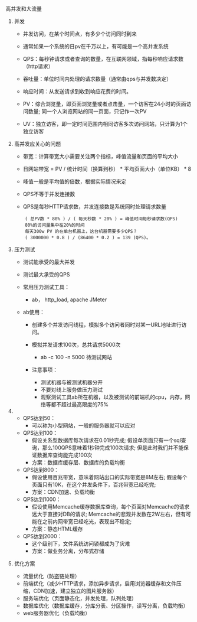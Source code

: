 高并发和大流量

1. 并发
    * 并发访问，在某个时间点，有多少个访问同时到来
    * 通常如果一个系统的日pv在千万以上，有可能是一个高并发系统

    * QPS：每秒钟请求或者查询的数量，在互联网领域，指每秒响应请求数（http请求）
    * 吞吐量：单位时间内处理的请求数量（通常由qps与并发数决定）
    * 响应时间：从发送请求到收到响应花费的时间。
    * PV：综合浏览量，即页面浏览量或者点击量，一个访客在24小时的页面访问数量;
        同一个人浏览网站的同一页面，只记作一次PV
    * UV：独立访客，即一定时间范围内相同访客多次访问网站，只计算为1个独立访客

2. 高并发应关心的问题
    * 带宽：计算带宽大小需要关注两个指标，峰值流量和页面的平均大小
    * 日网站带宽 = PV / 统计时间（换算到秒） * 平均页面大小（单位KB） * 8
    * 峰值一般是平均值的倍数，根据实际情况来定

    * QPS不等于并发连接数
    * QPS是每秒HTTP请求数，并发连接数是系统同时处理请求数量
    ```
        ( 总PV数 * 80% ) / ( 每天秒数 * 20% ) = 峰值时间每秒请求数(QPS)
        80%的访问量集中在20%的时间
        每天300w PV 的在单台机器上，这台机器需要多少QPS？
        ( 3000000 * 0.8 ) / (86400 * 0.2 ) = 139 (QPS)。
    ```
3. 压力测试
    * 测试能承受的最大并发
    * 测试最大承受的QPS

    * 常用压力测试工具：
        * ab， http_load, apache JMeter

    * ab使用：
        * 创建多个并发访问线程，模拟多个访问者同时对某一URL地址进行访问。

        * 模拟并发请求100次，总共请求5000次
            * ab -c 100 -n 5000 待测试网站

        * 注意事项：
            * 测试机器与被测试机器分开
            * 不要对线上服务做压力测试
            * 观察测试工具ab所在机器，以及被测试的前端机的cpu，内存，网络等都不超过最高限度的75%

4.
    * QPS达到50：
        * 可以称为小型网站，一般的服务器就可以应对
    * QPS达到100：
        * 假设关系型数据库每次请求在0.01秒完成;
            假设单页面只有一个sql查询，那么100QPS意味着1秒钟完成100次请求;
            但是此时我们并不能保证数据库查询能完成100次
        * 方案：数据库缓存层、数据库的负载均衡
    * QPS达到800：
        * 假设使用百兆带宽，意味着网站出口的实际带宽是8M左右;
            假设每个页面只有10K，在这个并发条件下，百兆带宽已经吃完;
        * 方案：CDN加速、负载均衡
    * QPS达到1000：
        * 假设使用Memcache缓存数据库查询，每个页面对Memcache的请求远大于直接对DB的请求;
            Memcache的悲观并发数在2W左右，但有可能在之前内网带宽已经吃光，表现出不稳定;
        * 方案：静态HTML缓存
    * QPS达到2000：
        * 这个级别下，文件系统访问锁都成为了灾难
        * 方案：做业务分离，分布式存储


5. 优化方案
    * 流量优化（防盗链处理）
    * 前端优化（减少HTTP请求，添加异步请求，启用浏览器缓存和文件压缩，CDN加速，建立独立的图片服务器）
    * 服务端优化（页面静态化，并发处理，队列处理）
    * 数据库优化（数据库缓存，分库分表、分区操作，读写分离，负载均衡）
    * web服务器优化（负载均衡）






















